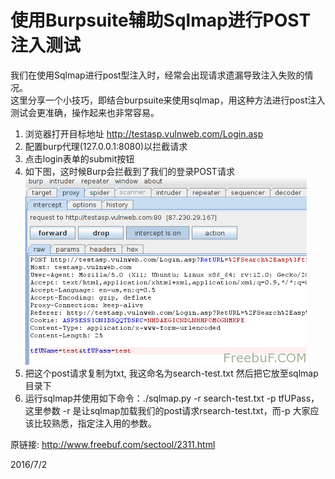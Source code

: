 # 使用Burpsuite辅助Sqlmap进行POST注入测试

我们在使用Sqlmap进行post型注入时，经常会出现请求遗漏导致注入失败的情况。  
这里分享一个小技巧，即结合burpsuite来使用sqlmap，用这种方法进行post注入测试会更准确，操作起来也非常容易。  

1. 浏览器打开目标地址 http://testasp.vulnweb.com/Login.asp
2. 配置burp代理(127.0.0.1:8080)以拦截请求
3. 点击login表单的submit按钮
4. 如下图，这时候Burp会拦截到了我们的登录POST请求
    ![burp_post](images/burp_post.png)  
5. 把这个post请求复制为txt, 我这命名为search-test.txt 然后把它放至sqlmap目录下
6. 运行sqlmap并使用如下命令：./sqlmap.py -r search-test.txt -p tfUPass，这里参数 -r 是让sqlmap加载我们的post请求rsearch-test.txt，而-p 大家应该比较熟悉，指定注入用的参数。


原链接: http://www.freebuf.com/sectool/2311.html  


2016/7/2  
